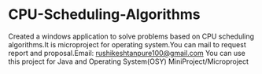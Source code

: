 # CPU-Scheduling-Algorithms
Created a windows application to solve problems based on CPU scheduling algorithms.It is microproject for operating system.You can mail to request report and proposal.Email: rushikeshtanpure100@gmail.com
You can use this project for Java and Operating System(OSY) MiniProject/Microproject

